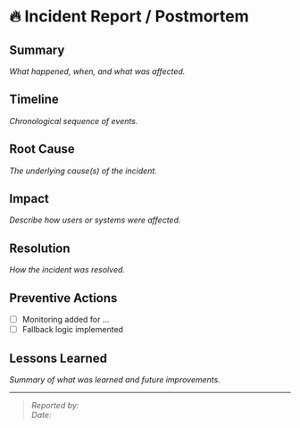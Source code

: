 # 🔥 Incident Report / Postmortem

## Summary

_What happened, when, and what was affected._

## Timeline

_Chronological sequence of events._

## Root Cause

_The underlying cause(s) of the incident._

## Impact

_Describe how users or systems were affected._

## Resolution

_How the incident was resolved._

## Preventive Actions

- [ ] Monitoring added for ...
- [ ] Fallback logic implemented

## Lessons Learned

_Summary of what was learned and future improvements._

---

> _Reported by:_  
> _Date:_
